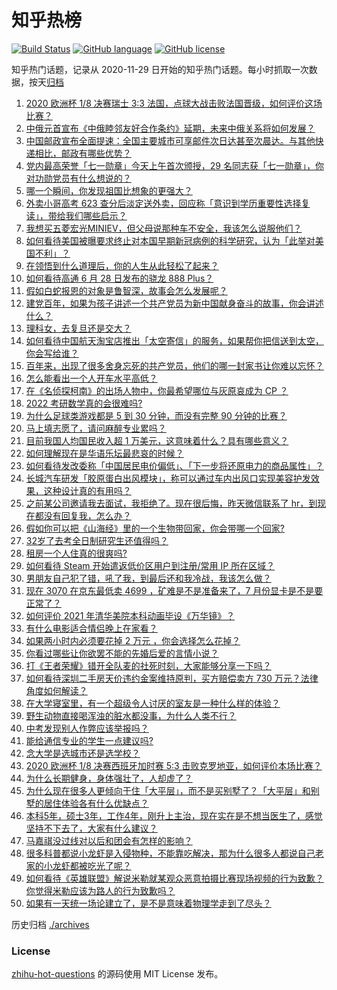 # 知乎热榜
[![Build Status](https://github.com/ToWeLong/zhihu-hot-questions/workflows/CI/badge.svg)](https://github.com/ToWeLong/zhihu-hot-questions/actions)
[![GitHub language](https://img.shields.io/badge/language-golang-orange.svg)](https://golang.org/)
[![GitHub license](https://img.shields.io/github/license/ToWeLong/zhihu-hot-questions)](https://github.com/ToWeLong/zhihu-hot-questions/blob/main/LICENSE)

知乎热门话题，记录从 2020-11-29 日开始的知乎热门话题。每小时抓取一次数据，按天[归档](./archives)

<!-- BEGIN -->

1. [2020 欧洲杯 1/8 决赛瑞士 3:3 法国，点球大战击败法国晋级，如何评价这场比赛？](https://www.zhihu.com/question/468661462)
1. [中俄元首宣布《中俄睦邻友好合作条约》延期，未来中俄关系将如何发展？](https://www.zhihu.com/question/468541198)
1. [中国邮政宣布全面提速：全国主要城市可享邮件次日达甚至次晨达。与其他快递相比，邮政有哪些优势？](https://www.zhihu.com/question/468495605)
1. [党内最高荣誉「七一勋章」今天上午首次颁授，29 名同志获「七一勋章」，你对功勋党员有什么想说的？](https://www.zhihu.com/question/468683456)
1. [哪一个瞬间，你发现祖国比想象的更强大？](https://www.zhihu.com/question/446190780)
1. [外卖小哥高考 623 查分后淡定送外卖，回应称「意识到学历重要性选择复读」，带给我们哪些启示？](https://www.zhihu.com/question/468210688)
1. [我想买五菱宏光MINIEV，但父母说那种车不安全，我该怎么说服他们？](https://www.zhihu.com/question/414846696)
1. [如何看待美国被曝要求终止对本国早期新冠病例的科学研究，认为「此举对美国不利」？](https://www.zhihu.com/question/468627372)
1. [在领悟到什么道理后，你的人生从此轻松了起来？](https://www.zhihu.com/question/467881890)
1. [如何看待高通 6 月 28 日发布的骁龙 888 Plus？](https://www.zhihu.com/question/468554670)
1. [假如白蛇报恩的对象是鲁智深，故事会怎么发展呢？](https://www.zhihu.com/question/466621316)
1. [建党百年，如果为孩子讲述一个共产党员为新中国献身奋斗的故事，你会讲述什么？](https://www.zhihu.com/question/467167508)
1. [理科女，去复旦还是交大？](https://www.zhihu.com/question/467187752)
1. [如何看待中国航天淘宝店推出「太空寄信」的服务，如果帮你把信送到太空，你会写给谁？](https://www.zhihu.com/question/468406722)
1. [百年来，出现了很多舍身忘死的共产党员，他们的哪一封家书让你难以忘怀？](https://www.zhihu.com/question/460072405)
1. [怎么能看出一个人开车水平高低？](https://www.zhihu.com/question/390627646)
1. [在《名侦探柯南》的出场人物中，你最希望哪位与灰原哀成为 CP ？](https://www.zhihu.com/question/466616308)
1. [2022 考研数学真的会很难吗?](https://www.zhihu.com/question/443533627)
1. [为什么足球类游戏都是 5 到 30 分钟，而没有完整 90 分钟的比赛？](https://www.zhihu.com/question/24892260)
1. [马上填志愿了，请问麻醉专业累吗？](https://www.zhihu.com/question/467605351)
1. [目前我国人均国民收入超 1 万美元，这意味着什么？具有哪些意义？](https://www.zhihu.com/question/468450279)
1. [如何理解现在是华语乐坛最悲哀的时候？](https://www.zhihu.com/question/358590192)
1. [如何看待发改委称「中国居民电价偏低」、「下一步将还原电力的商品属性」？](https://www.zhihu.com/question/468425398)
1. [长城汽车研发「胶原蛋白出风模块」，称可以通过车内出风口实现美容护发效果，这种设计真的有用吗？](https://www.zhihu.com/question/468453344)
1. [之前某公司邀请我去面试，我拒绝了。现在很后悔，昨天微信联系了 hr，到现在都没有回复我，怎么办？](https://www.zhihu.com/question/458631006)
1. [假如你可以把《山海经》里的一个生物带回家，你会带哪一个回家?](https://www.zhihu.com/question/430567730)
1. [32岁了去考全日制研究生还值得吗？](https://www.zhihu.com/question/451229926)
1. [租房一个人住真的很爽吗?](https://www.zhihu.com/question/438872326)
1. [如何看待 Steam 开始遣返低价区用户到注册/常用 IP 所在区域？](https://www.zhihu.com/question/468158380)
1. [男朋友自己犯了错，吼了我，到最后还和我冷战，我该怎么做？](https://www.zhihu.com/question/309645402)
1. [现在 3070 在京东最低卖 4699 ，矿难是不是准备来了，7 月份显卡是不是要正常了？](https://www.zhihu.com/question/467075661)
1. [如何评价 2021 年清华美院本科动画毕设《万华镜》？](https://www.zhihu.com/question/468063157)
1. [有什么电影适合情侣晚上在家看？](https://www.zhihu.com/question/358887778)
1. [如果两小时内必须要花掉 2 万元 ，你会选择怎么花掉？](https://www.zhihu.com/question/467133296)
1. [你看过哪些让你欲罢不能的先婚后爱的言情小说？](https://www.zhihu.com/question/346921290)
1. [打《王者荣耀》错开全队麦的社死时刻，大家能够分享一下吗？](https://www.zhihu.com/question/467240578)
1. [如何看待深圳二手房天价违约金案维持原判，买方赔偿卖方 730 万元？法律角度如何解读？](https://www.zhihu.com/question/467970031)
1. [在大学寝室里，有一个超级令人讨厌的室友是一种什么样的体验？](https://www.zhihu.com/question/47757922)
1. [野生动物直接喝浑浊的脏水都没事，为什么人类不行？](https://www.zhihu.com/question/467873816)
1. [中考发现别人作弊应该举报吗？](https://www.zhihu.com/question/466400208)
1. [能给通信专业的学生一点建议吗?](https://www.zhihu.com/question/457152857)
1. [念大学是选城市还是选学校？](https://www.zhihu.com/question/47876709)
1. [2020 欧洲杯 1/8 决赛西班牙加时赛 5:3 击败克罗地亚，如何评价本场比赛？](https://www.zhihu.com/question/468516547)
1. [为什么长期健身，身体强壮了，人却虚了？](https://www.zhihu.com/question/466730886)
1. [为什么现在很多人更倾向于住「大平层」，而不是买别墅了？「大平层」和别墅的居住体验各有什么优缺点？](https://www.zhihu.com/question/457661420)
1. [本科5年，硕士3年，工作4年，刚升上主治，现在实在是不想当医生了，感觉坚持不下去了，大家有什么建议？](https://www.zhihu.com/question/466417334)
1. [马嘉祺没过线对以后和团会有怎样的影响？](https://www.zhihu.com/question/467894496)
1. [很多科普都说小龙虾是入侵物种，不能靠吃解决，那为什么很多人都说自己老家的小龙虾都被吃光了呢？](https://www.zhihu.com/question/467101168)
1. [如何看待《英雄联盟》解说米勒就某观众恶意拍摄比赛现场视频的行为致歉？你觉得米勒应该为路人的行为致歉吗？](https://www.zhihu.com/question/468282086)
1. [如果有一天统一场论建立了，是不是意味着物理学走到了尽头？](https://www.zhihu.com/question/464871344)

<!-- END -->

历史归档 [./archives](./archives)


### License
[zhihu-hot-questions](https://github.com/towelong/zhihu-hot-questions) 的源码使用 MIT License 发布。